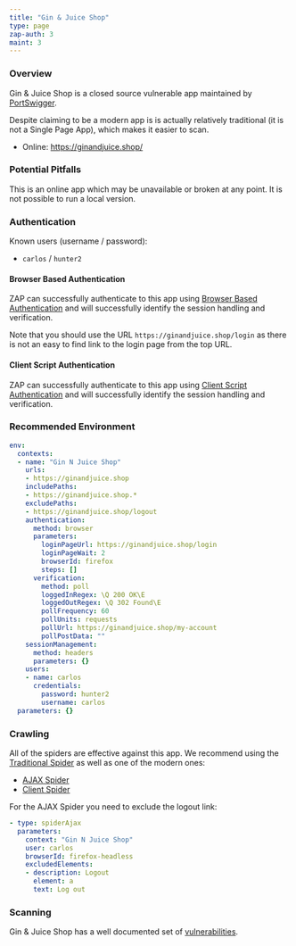 ```yaml
---
title: "Gin & Juice Shop"
type: page
zap-auth: 3
maint: 3
---
```


### Overview

Gin & Juice Shop is a closed source vulnerable app maintained by [PortSwigger](https://portswigger.net/).

Despite claiming to be a modern app is is actually relatively traditional (it is not a Single Page App), which makes it easier to scan.

* Online: https://ginandjuice.shop/

### Potential Pitfalls

This is an online app which may be unavailable or broken at any point.
It is not possible to run a local version.

### Authentication

Known users (username / password):

* `carlos` / `hunter2`

#### Browser Based Authentication

ZAP can successfully authenticate to this app using 
[Browser Based Authentication](/docs/desktop/addons/authentication-helper/browser-auth/) 
and will successfully identify the session handling and verification.

Note that you should use the URL `https://ginandjuice.shop/login` as there is not an easy to find link to the login page from the top URL.

#### Client Script Authentication

ZAP can successfully authenticate to this app using 
[Client Script Authentication](/docs/desktop/addons/authentication-helper/client-script/) 
and will successfully identify the session handling and verification.

### Recommended Environment

```yaml
env:
  contexts:
  - name: "Gin N Juice Shop"
    urls:
    - https://ginandjuice.shop
    includePaths:
    - https://ginandjuice.shop.*
    excludePaths:
    - https://ginandjuice.shop/logout
    authentication:
      method: browser
      parameters:
        loginPageUrl: https://ginandjuice.shop/login
        loginPageWait: 2
        browserId: firefox
        steps: []
      verification:
        method: poll
        loggedInRegex: \Q 200 OK\E
        loggedOutRegex: \Q 302 Found\E
        pollFrequency: 60
        pollUnits: requests
        pollUrl: https://ginandjuice.shop/my-account
        pollPostData: ""
    sessionManagement:
      method: headers
      parameters: {}
    users:
    - name: carlos
      credentials:
        password: hunter2
        username: carlos
  parameters: {}
```

### Crawling

All of the spiders are effective against this app. We recommend using the 
[Traditional Spider](/docs/desktop/addons/spider/) as well as one of the modern ones:

* [AJAX Spider](/docs/desktop/addons/ajax-spider/)
* [Client Spider](/docs/desktop/addons/client-side-integration/spider/)


For the AJAX Spider you need to exclude the logout link:

``` yaml
- type: spiderAjax
  parameters:
    context: "Gin N Juice Shop"
    user: carlos
    browserId: firefox-headless
    excludedElements:
    - description: Logout
      element: a
      text: Log out
 ```

### Scanning

Gin & Juice Shop has a well documented set of [vulnerabilities](https://ginandjuice.shop/vulnerabilities).
